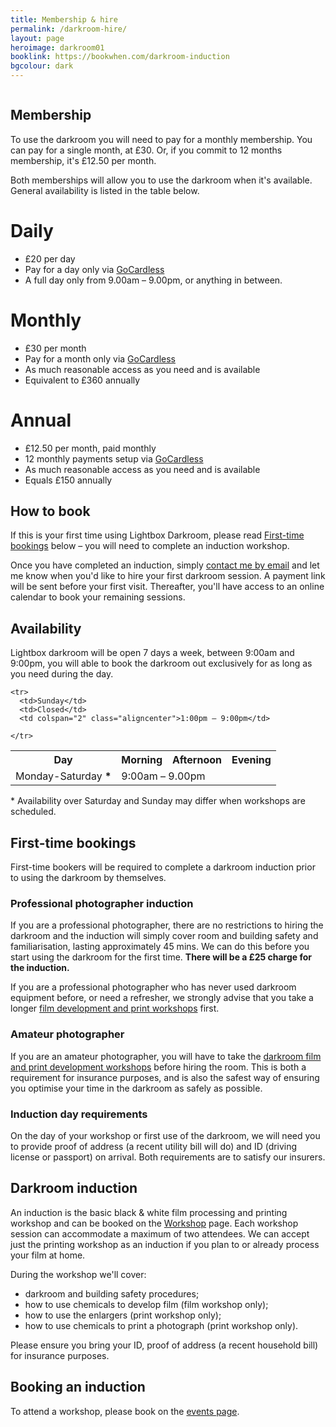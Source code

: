 ```yaml
---
title: Membership & hire
permalink: /darkroom-hire/
layout: page
heroimage: darkroom01
booklink: https://bookwhen.com/darkroom-induction
bgcolour: dark
---
```


<p class="photo"><img src="{{ site.baseurl }}/assets/images/{{ page.heroimage }}.jpg" alt="" /></p>

<!--
<blockquote class="quote">
  <p class="quote-quote">You don't take a photograph, you make it.</p>
  <footer class="quote-attribution">
    <p>Ansel Adams</p>
  </footer>
</blockquote>

In a world where making photographs now rarely leave a digital screen, why not slow down and create something tangible and permanent with your own hands? -->

## Membership

To use the darkroom you will need to pay for a monthly membership. You can pay for a single month, at £30. Or, if you commit to 12 months membership, it's £12.50 per month.

Both memberships will allow you to use the darkroom when it's available. General availability is listed in the table below.

<div class="membership-cta-wrap">

<div class="membership-cta">
  <h1 class="membership-cta-title">Daily</h1>
  <ul class="membership-cta-list">
    <li>&pound;20 per day</li>
    <li>Pay for a day only via <a href="http://www.gocardless.com">GoCardless</a></li>
    <li>A full day only from 9.00am – 9.00pm, or anything in between.</li>
  </ul>
</div>

  <div class="membership-cta">
    <h1 class="membership-cta-title">Monthly</h1>
    <ul class="membership-cta-list">
      <li>&pound;30 per month</li>
      <li>Pay for a month only via <a href="http://www.gocardless.com">GoCardless</a></li>
      <li>As much reasonable access as you need and is available</li>
      <li>Equivalent to &pound;360 annually</li>
    </ul>
  </div>

  <div class="membership-cta">
    <h1 class="membership-cta-title">Annual</h1>
    <ul class="membership-cta-list">
      <li>&pound;12.50 per month, paid monthly</li>
      <li>12 monthly payments setup via <a href="http://www.gocardless.com">GoCardless</a></li>
      <li>As much reasonable access as you need and is available</li>
      <li>Equals &pound;150 annually</li>
    </ul>
  </div>
</div>

## How to book
If this is your first time using Lightbox Darkroom, please read <a href="#firsttimebooking">First-time bookings</a> below – you will need to complete an induction workshop.

Once you have completed an induction, simply <a class="highlight-inline" href="mailto:info@lightbox.photo">contact me by email</a> and let me know when you'd like to hire your first darkroom session. A payment link will be sent before your first visit. Thereafter, you'll have access to an online calendar to book your remaining sessions.


## Availability
Lightbox darkroom will be open 7 days a week, between 9:00am and 9:00pm, you will able to book the darkroom out exclusively for as long as you need during the day.

<div class="timetable-wrap">
  <table class="timetable">
    <tr>
      <th>Day</th>
      <th>Morning</th>
      <th>Afternoon</th>
      <th>Evening</th>
    </tr>
    <tr>
      <td>Monday-Saturday <b class="note">*</b></td>
      <td colspan="3">9:00am – 9.00pm</td>
      <!-- <td>13:30-17:30</td>
      <td>18:00-21:00</td> -->
    </tr>

    <tr>
      <td>Sunday</td>
      <td>Closed</td>
      <td colspan="2" class="aligncenter">1:00pm – 9:00pm</td>

    </tr>
  </table>
</div>

<p class="footnote"><span class="footnote-symbol">* </span>Availability over Saturday and Sunday may differ when workshops are scheduled.</p>



<!-- <p class="">
  <button class="event-price-book">See all sessions</button>
</p> -->

<section class="highlight highlight-light" id="induction">

<h2 class="highlight-title" id="firsttimebooking">First-time bookings</h2>
<p>First-time bookers will be required to complete a darkroom induction prior to using the darkroom by themselves.</p>

<h3>Professional photographer induction</h3>
<p>If you are a professional photographer, there are no restrictions to hiring the darkroom and the induction will simply cover room and building safety and familiarisation, lasting approximately 45 mins. We can do this before you start using the darkroom for the first time. <strong>There will be a £25 charge for the induction.</strong></p>

<p>If you are a professional photographer who has never used darkroom equipment before, or need a refresher, we strongly advise that you take a longer <a href="/learn/">film development and print workshops</a> first.</p>

<h3>Amateur photographer</h3>
<p>If you are an amateur photographer, you will have to take the <a href="/learn/">darkroom film and print development workshops</a> before hiring the room. This is both a requirement for insurance purposes, and is also the safest way of ensuring you optimise your time in the darkroom as safely as possible.</p>

<h3>Induction day requirements</h3>
<p>On the day of your workshop or first use of the darkroom, we will need you to provide proof of address (a recent utility bill will do) and ID (driving license or passport) on arrival. Both requirements are to satisfy our insurers.</p>
<!--
## Make a booking
<iframe class="schedule" src="https://bookwhen.com/lightbox/iframe" frameborder="0" scrolling="yes" seamless="seamless" style="display: block; border: none; width: 100%; height: 100%;"></iframe> -->

</section>

<section class="highlight" id="induction">

  <h1 class="highlight-title">Darkroom induction</h1>
  <p>An induction is the basic black & white film processing and printing workshop and can be booked on the <a href="/learn/">Workshop</a> page. Each workshop session can accommodate a maximum of two attendees. We can accept just the printing workshop as an induction if you plan to or already process your film at home.</p>

  <p>During the workshop we'll cover:</p>
  <ul>
    <li>darkroom and building safety procedures;</li>
    <li>how to use chemicals to develop film (film workshop only);</li>
    <li>how to use the enlargers (print workshop only);</li>
    <li>how to use chemicals to print a photograph (print workshop only).</li>
  </ul>

  <p>Please ensure you bring your ID, proof of address (a recent household bill) for insurance purposes.</p>

  <h2>Booking an induction</h2>
  To attend a workshop, please book on the <a href="/learn/">events page</a>.

<!--
  <p class="">
    <button class="event-price-book"><a href="{{ page.booklink }}">Book an induction</a></button>
  </p> -->
</section>
